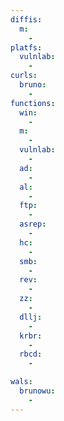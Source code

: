 ```yaml
---
diffis:
  m:
    -
platfs:
  vulnlab:
    -
curls:
  bruno:
    -
functions:
  win:
    -
  m:
    -
  vulnlab:
    -
  ad:
    -
  al:
    -
  ftp:
    -
  asrep:
    -
  hc:
    -
  smb:
    -
  rev:
    -
  zz:
    -
  dllj:
    -
  krbr:
    -
  rbcd:
    -

wals:
  brunowu:
    -
---
```

